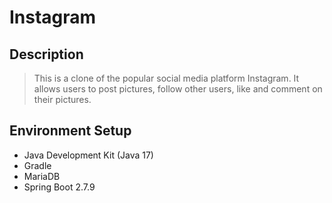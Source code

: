 # Instagram

## Description
> This is a clone of the popular social media platform Instagram. It allows users to post pictures, follow other users, like and comment on their pictures.


## Environment Setup
+ Java Development Kit (Java 17)
+ Gradle
+ MariaDB
+ Spring Boot 2.7.9


